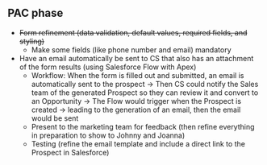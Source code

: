 ## PAC phase
- ~~Form refinement (data validation, default values, required fields, and styling)~~
  - Make some fields (like phone number and email) mandatory
- Have an email automatically be sent to CS that also has an attachment of the form results (using Salesforce Flow with Apex)
  - Workflow: When the form is filled out and submitted, an email is automatically sent to the prospect -> Then CS could notify the Sales team of the generated Prospect so they can review it and convert to an Opportunity -> The Flow would trigger when the Prospect is created -> leading to the generation of an email, then the email would be sent
  - Present to the marketing team for feedback (then refine everything in preparation to show to Johnny and Joanna)
  - Testing (refine the email template and include a direct link to the Prospect in Salesforce)
